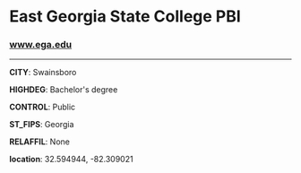 # East Georgia State College PBI
### www.ega.edu
---
**CITY**: Swainsboro

**HIGHDEG**: Bachelor's degree

**CONTROL**: Public

**ST_FIPS**: Georgia

**RELAFFIL**: None

**location**: 32.594944, -82.309021